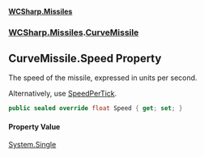#### [WCSharp\.Missiles](README.md 'README')
### [WCSharp\.Missiles](WCSharp.Missiles.md 'WCSharp\.Missiles').[CurveMissile](WCSharp.Missiles.CurveMissile.md 'WCSharp\.Missiles\.CurveMissile')

## CurveMissile\.Speed Property

The speed of the missile, expressed in units per second\.

Alternatively, use [SpeedPerTick](WCSharp.Missiles.Missile.SpeedPerTick.md 'WCSharp\.Missiles\.Missile\.SpeedPerTick').

```csharp
public sealed override float Speed { get; set; }
```

#### Property Value
[System\.Single](https://learn.microsoft.com/en-us/dotnet/api/system.single 'System\.Single')